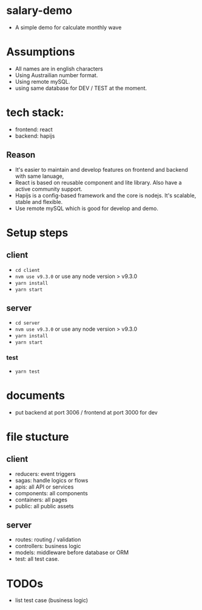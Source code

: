 # salary-demo

- A simple demo for calculate monthly wave

# Assumptions

- All names are in english characters
- Using Austrailian number format.
- Using remote mySQL.
- using same database for DEV / TEST at the moment.

# tech stack:

- frontend: react
- backend: hapijs

## Reason

- It's easier to maintain and develop features on frontend and backend with same lanuage,
- React is based on reusable component and lite library. Also have a active community support.
- Hapijs is a config-based framework and the core is nodejs. It's scalable, stable and flexible.
- Use remote mySQL which is good for develop and demo.

# Setup steps

## client

- `cd client`
- `nvm use v9.3.0` or use any node version > v9.3.0
- `yarn install`
- `yarn start`

## server

- `cd server`
- `nvm use v9.3.0` or use any node version > v9.3.0
- `yarn install`
- `yarn start`

### test

- `yarn test`

# documents

- put backend at port 3006 / frontend at port 3000 for dev

# file stucture

## client

- reducers: event triggers
- sagas: handle logics or flows
- apis: all API or services
- components: all components
- containers: all pages
- public: all public assets

## server

- routes: routing / validation
- controllers: business logic
- models: middleware before database or ORM
- test: all test case.

# TODOs

- list test case (business logic)
